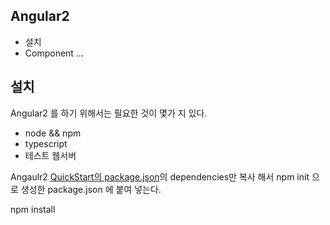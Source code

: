## Angular2
* 설치
* Component
...

## 설치
Angular2 를 하기 위해서는 필요한 것이 몇가 지 있다.

* node && npm
* typescript
* 테스트 웹서버

Angaulr2 [QuickStart의 package.json](https://github.com/angular/quickstart/blob/master/package.json)의 dependencies만 복사 해서 npm init 으로 생성한 package.json 에 붙여 넣는다.

npm install
